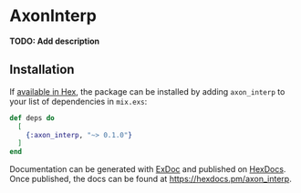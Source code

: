 # AxonInterp

**TODO: Add description**

## Installation

If [available in Hex](https://hex.pm/docs/publish), the package can be installed
by adding `axon_interp` to your list of dependencies in `mix.exs`:

```elixir
def deps do
  [
    {:axon_interp, "~> 0.1.0"}
  ]
end
```

Documentation can be generated with [ExDoc](https://github.com/elixir-lang/ex_doc)
and published on [HexDocs](https://hexdocs.pm). Once published, the docs can
be found at <https://hexdocs.pm/axon_interp>.

